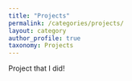 ```yaml
---
title: "Projects"
permalink: /categories/projects/
layout: category
author_profile: true
taxonomy: Projects
---
```


Project that I did!
